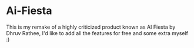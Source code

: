 # Ai-Fiesta
This is my remake of a highly criticized product known as AI Fiesta by Dhruv Rathee, I'd like to add all the features for free and some extra myself :)
